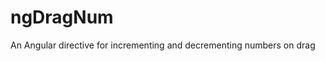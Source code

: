 # ngDragNum
An Angular directive for incrementing and decrementing numbers on drag

<ng-drag-num num="num" on-change="callback"></ng-drag-num>
